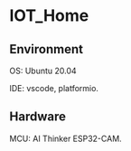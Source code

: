 # IOT_Home

## Environment
OS:  Ubuntu 20.04

IDE: vscode, platformio.

## Hardware
MCU: AI Thinker ESP32-CAM.
